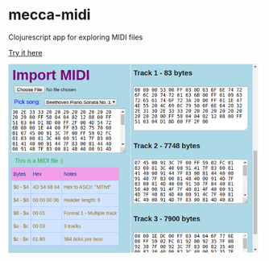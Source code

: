 # mecca-midi

Clojurescript app for exploring MIDI files

[Try it here](https://bobbicodes.github.io/mecca-midi/)

![Screenshot](midi1.png)
